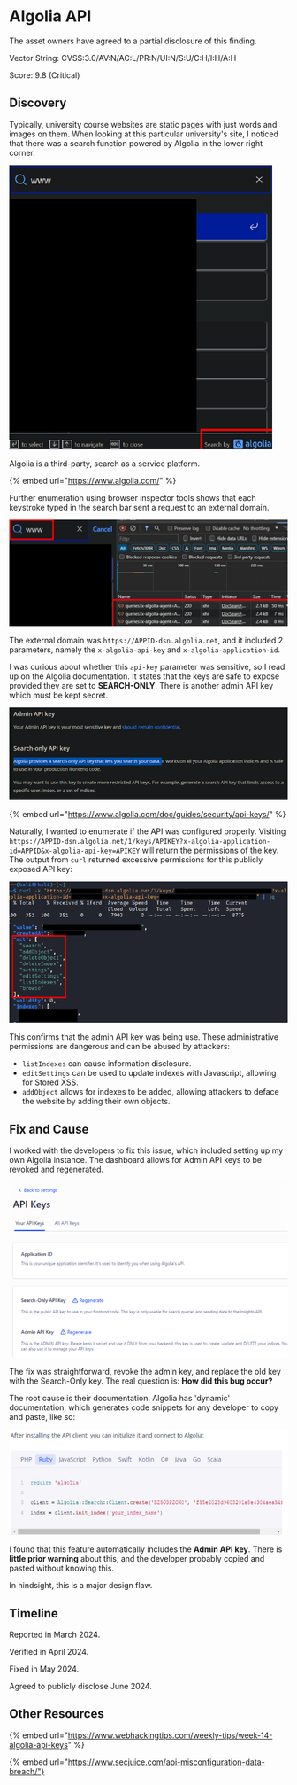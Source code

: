 # Algolia API

The asset owners have agreed to a partial disclosure of this finding.

Vector String: CVSS:3.0/AV:N/AC:L/PR:N/UI:N/S:U/C:H/I:H/A:H

Score: 9.8 (Critical)

## Discovery

Typically, university course websites are static pages with just words and images on them. When looking at this particular university's site, I noticed that there was a search function powered by Algolia in the lower right corner.

![](../../.gitbook/assets/algolia-api-image.png)

Algolia is a third-party, search as a service platform.

{% embed url="https://www.algolia.com/" %}

Further enumeration using browser inspector tools shows that each keystroke typed in the search bar sent a request to an external domain.

![](../../.gitbook/assets/algolia-api-image-1.png)

The external domain was `https://APPID-dsn.algolia.net`, and it included 2 parameters, namely the `x-algolia-api-key` and `x-algolia-application-id`.

I was curious about whether this `api-key` parameter was sensitive, so I read up on the Algolia documentation. It states that the keys are safe to expose provided they are set to **SEARCH-ONLY**. There is another admin API key which must be kept secret.

![](../../.gitbook/assets/algolia-api-image-2.png)

{% embed url="https://www.algolia.com/doc/guides/security/api-keys/" %}

Naturally, I wanted to enumerate if the API was configured properly. Visiting `https://APPID-dsn.algolia.net/1/keys/APIKEY?x-algolia-application-id=APPID&x-algolia-api-key=APIKEY` will return the permissions of the key. The output from `curl` returned excessive permissions for this publicly exposed API key:

![](../../.gitbook/assets/algolia-api-image-3.png)

This confirms that the admin API key was being use. These administrative permissions are dangerous and can be abused by attackers:

- `listIndexes` can cause information disclosure.
- `editSettings` can be used to update indexes with Javascript, allowing for Stored XSS.
- `addObject` allows for indexes to be added, allowing attackers to deface the website by adding their own objects.

## Fix and Cause

I worked with the developers to fix this issue, which included setting up my own Algolia instance. The dashboard allows for Admin API keys to be revoked and regenerated.

![](../../.gitbook/assets/algolia-api-image-4.png)

The fix was straightforward, revoke the admin key, and replace the old key with the Search-Only key. The real question is: **How did this bug occur?**

The root cause is their documentation. Algolia has 'dynamic' documentation, which generates code snippets for any developer to copy and paste, like so:

![](../../.gitbook/assets/algolia-api-image-5.png)

I found that this feature automatically includes the **Admin API key**. There is **little prior warning** about this, and the developer probably copied and pasted without knowing this.

In hindsight, this is a major design flaw.

## Timeline

Reported in March 2024.

Verified in April 2024.

Fixed in May 2024.

Agreed to publicly disclose June 2024.

## Other Resources

{% embed url="https://www.webhackingtips.com/weekly-tips/week-14-algolia-api-keys" %}

{% embed url="https://www.secjuice.com/api-misconfiguration-data-breach/"}